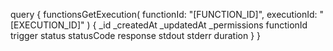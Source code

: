 query {
    functionsGetExecution(
        functionId: "[FUNCTION_ID]",
        executionId: "[EXECUTION_ID]"
    ) {
        _id
        _createdAt
        _updatedAt
        _permissions
        functionId
        trigger
        status
        statusCode
        response
        stdout
        stderr
        duration
    }
}
